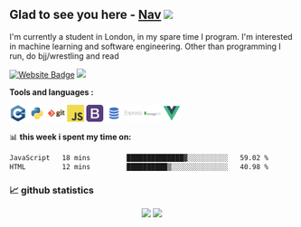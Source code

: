 ## Glad to see you here - <a href = "https://naveedkhan.tech">Nav</a> <img src = "https://media.giphy.com/media/gM5qFksULw54NMWyry/giphy.gif" height = "50">
I'm currently a student in London, in my spare time I program. I'm interested in machine learning and software engineering. Other than programming I run, do bjj/wrestling and read

[![Website Badge](https://img.shields.io/badge/Website-3b5998?style=flat-square&logo=google-chrome&logoColor=white)](https://naveedkhan.tech)
![](https://visitor-badge.glitch.me/badge?page_id=navkuun.navkuun) <br>

**Tools and languages :**

<code><img height="30" src="https://raw.githubusercontent.com/github/explore/80688e429a7d4ef2fca1e82350fe8e3517d3494d/topics/cpp/cpp.png"></code>
<code><img height="30" src="https://raw.githubusercontent.com/github/explore/80688e429a7d4ef2fca1e82350fe8e3517d3494d/topics/python/python.png"></code>
<code><img height="30" src="https://raw.githubusercontent.com/github/explore/80688e429a7d4ef2fca1e82350fe8e3517d3494d/topics/git/git.png"></code>
<code><img height="30" src="https://raw.githubusercontent.com/github/explore/80688e429a7d4ef2fca1e82350fe8e3517d3494d/topics/javascript/javascript.png"></code>
<code><img height="30" src="https://raw.githubusercontent.com/github/explore/80688e429a7d4ef2fca1e82350fe8e3517d3494d/topics/bootstrap/bootstrap.png"></code>
<code><img height="30" src="https://raw.githubusercontent.com/github/explore/80688e429a7d4ef2fca1e82350fe8e3517d3494d/topics/sql/sql.png"></code>
<code><img height="30" src="https://raw.githubusercontent.com/github/explore/80688e429a7d4ef2fca1e82350fe8e3517d3494d/topics/express/express.png"></code>
<code><img height="30" src="https://raw.githubusercontent.com/github/explore/80688e429a7d4ef2fca1e82350fe8e3517d3494d/topics/mongodb/mongodb.png"></code>
<code><img height="30" src="https://raw.githubusercontent.com/github/explore/80688e429a7d4ef2fca1e82350fe8e3517d3494d/topics/vue/vue.png"></code>


📊 **this week i spent my time on:**
<!--START_SECTION:waka-->

```text
JavaScript   18 mins         ██████████████▓░░░░░░░░░░   59.02 %
HTML         12 mins         ██████████▒░░░░░░░░░░░░░░   40.98 %
```

<!--END_SECTION:waka-->

### 📈 github statistics
<p align = "center" >
  <img   height="180em" src="https://github-readme-stats.vercel.app/api?username=navkuun&show_icons=true&theme=gotham&hide_border=true&&count_private=true&include_all_commits=true" />
  <img height="180em" src="https://github-readme-stats.vercel.app/api/top-langs/?username=navkuun&theme=gotham&exclude_repo=KNN-Image-Classification&show_icons=true&hide_border=true&layout=compact&langs_count=8"/>
</p>

